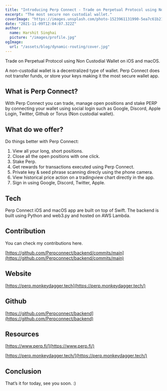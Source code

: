 ```yaml
---
title: "Introducing Perp Connect - Trade on Perpetual Protocol using Non Custodial Wallet."
excerpt: "The most secure non custodial wallet."
coverImage: "https://images.unsplash.com/photo-1523961131990-5ea7c61b2107?ixlib=rb-1.2.1&ixid=MnwxMjA3fDB8MHxwaG90by1wYWdlfHx8fGVufDB8fHx8&auto=format&fit=crop&w=774&q=80"
date: "2021-11-09T12:04:07.322Z"
author:
  name: Harshit Singhai
  picture: "/images/profile.jpg"
ogImage:
  url: "/assets/blog/dynamic-routing/cover.jpg"
---
```


Trade on Perpetual Protocol using Non Custodial Wallet on iOS and macOS.

A non-custodial wallet is a decentralized type of wallet. Perp Connect does not transfer funds, or store your keys making it the most secure wallet app.

## What is Perp Connect?

With Perp Connect you can trade, manage open positions and stake PERP by connecting your wallet using social login such as Google, Discord, Apple Login, Twitter, Github or Torus (Non custodial wallet).

## What do we offer?

Do things better with Perp Connect:

1. View all your long, short positions.
2. Close all the open positions with one click.
3. Stake Perp.
4. Get rewards for transactions executed using Perp Connect.
5. Private key & seed phrase scanning direcly using the phone camera.
6. View historical price action on a tradingview chart directly in the app.
7. Sign in using Google, Discord, Twitter, Apple.

## Tech

Perp Connect iOS and macOS app are built on top of Swift. The backend is built using Python and web3.py and hosted on AWS Lambda.

## Contribution

You can check my contributions here.

[https://github.com/Perpconnect/backend/commits/main](https://github.com/Perpconnect/backend/commits/main)

## Website

[https://perp.monkeydagger.tech](https://perp.monkeydagger.tech/)

## Github

[https://github.com/Perpconnect/backend](https://github.com/Perpconnect/backend)

## Resources

[https://www.perp.fi/](https://www.perp.fi/)

[https://perp.monkeydagger.tech/](https://perp.monkeydagger.tech/)

## Conclusion

That’s it for today, see you soon. :)
